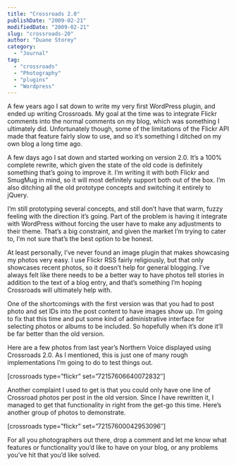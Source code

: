 ```yaml
---
title: "Crossroads 2.0"
publishDate: "2009-02-21"
modifiedDate: "2009-02-21"
slug: "crossroads-20"
author: "Duane Storey"
category:
  - "Journal"
tag:
  - "crossroads"
  - "Photography"
  - "plugins"
  - "Wordpress"
---
```


A few years ago I sat down to write my very first WordPress plugin, and ended up writing Crossroads. My goal at the time was to integrate Flickr comments into the normal comments on my blog, which was something I ultimately did. Unfortunately though, some of the limitations of the Flickr API made that feature fairly slow to use, and so it’s something I ditched on my own blog a long time ago.

A few days ago I sat down and started working on version 2.0. It’s a 100% complete rewrite, which given the state of the old code is definitely something that’s going to improve it. I’m writing it with both Flickr and SmugMug in mind, so it will most definitely support both out of the box. I’m also ditching all the old prototype concepts and switching it entirely to jQuery.

I’m still prototyping several concepts, and still don’t have that warm, fuzzy feeling with the direction it’s going. Part of the problem is having it integrate with WordPress without forcing the user have to make any adjustments to their theme. That’s a big constraint, and given the market I’m trying to cater to, I’m not sure that’s the best option to be honest.

At least personally, I’ve never found an image plugin that makes showcasing my photos very easy. I use Flickr RSS fairly religiously, but that only showcases recent photos, so it doesn’t help for general blogging. I’ve always felt like there needs to be a better way to have photos tell stories in addition to the text of a blog entry, and that’s something I’m hoping Crossroads will ultimately help with.

One of the shortcomings with the first version was that you had to post photo and set IDs into the post content to have images show up. I’m going to fix that this time and put some kind of administrative interface for selecting photos or albums to be included. So hopefully when it’s done it’ll be far better than the old version.

Here are a few photos from last year’s Northern Voice displayed using Crossroads 2.0. As I mentioned, this is just one of many rough implementations I’m going to do to test things out.

\[crossroads type=”flickr” set=”72157606640072832″\]

Another complaint I used to get is that you could only have one line of Crossroad photos per post in the old version. Since I have rewritten it, I managed to get that functionality in right from the get-go this time. Here’s another group of photos to demonstrate.

\[crossroads type=”flickr” set=”72157600042953096″\]

For all you photographers out there, drop a comment and let me know what features or functionality you’d like to have on your blog, or any problems you’ve hit that you’d like solved.